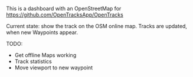 This is a dashboard with an OpenStreetMap for https://github.com/OpenTracksApp/OpenTracks

Current state: show the track on the OSM online map. Tracks are updated, when new Waypoints appear.

TODO:
- Get offline Maps working
- Track statistics
- Move viewport to new waypoint
